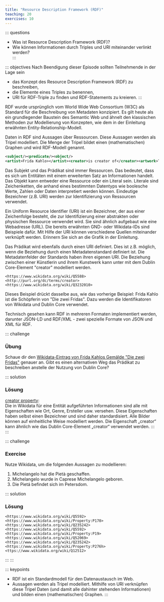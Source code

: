 ```yaml
---
title: "Resource Description Framework (RDF)"
teaching: 20
exercises: 10
---
```

::: questions 

- Was ist Resource Description Framework (RDF)?
- Wie können Informationen durch Triples und URI miteinander verlinkt werden?  
:::  

::: objectives
Nach Beendigung dieser Episode sollten Teilnehmende in der Lage sein

- das Konzept des Resource Description Framework (RDF) zu beschreiben,
- die Elemente eines Triples zu benennen,
- URI für RDF-Triple zu finden und RDF-Statements zu kreieren. 
:::    

RDF wurde ursprünglich vom World Wide Web Consortium (W3C) als Standard für die Beschreibung von Metadaten konzipiert. 
Es gilt heute als ein grundlegender Baustein des Semantic Web und ähnelt den klassischen Methoden 
zur Modellierung von Konzepten, wie dem in der Einleitung erwähnten Entity-Relationship-Modell.

Daten in RDF sind Aussagen über Ressourcen. Diese Aussagen werden als Tripel modelliert. Die Menge der Tripel bildet einen 
(mathematischen) Graphen und wird RDF-Modell genannt.

```xml
<subject/><predicate/><object/>
<artist>Frida Kahlo></artist><creator>is creator of</creator><artwork>The two fridas</artwork>
```    

Das Subjekt und das Prädikat sind immer Ressourcen. Das bedeutet, dass es sich um Entitäten mit einem erweiterten Satz an Informationen handelt. Das Objekt kann entweder eine Ressource oder ein Literal sein. Literale sind Zeichenketten, die anhand eines bestimmten Datentyps wie boolesche Werte, Zahlen oder Daten interpretiert werden können. Eindeutige Bezeichner (z.B. URI) werden zur Identifizierung von Ressourcen verwendet.  

Ein Uniform Resource Identifier (URI) ist ein Bezeichner, der aus einer Zeichenfolge besteht, die zur Identifizierung einer abstrakten oder physischen Ressource verwendet wird. Sie sind ähnlich aufgebaut wie eine Webadresse (URL). Die bereits erwähnten GND- oder Wikidata-IDs sind Beispiele dafür. Mit Hilfe der URI können verschiedene Quellen miteinander verknüpft werden. Erinnern Sie sich an die Grafik in der Einleitung. 

Das Prädikat wird ebenfalls durch einen URI definiert. Dies ist z.B. möglich, wenn die Beziehung durch einen Metadatenstandard definiert ist. Die Metadatenfelder der Standards haben ihren eigenen URI. Die Beziehung zwischen einer Künstlerin und ihrem Kunstwerk kann unter mit dem Dublin Core-Element "creator" modelliert werden.

```
<https://www.wikidata.org/wiki/Q5588><http://purl.org/dc/terms/creator><https://www.wikidata.org/wiki/Q3232010>
```     

Dieses Beispiel drückt dasselbe aus, wie das vorherige Beispiel: Frida Kahlo ist die Schöpferin von "Die zwei Fridas". Dazu werden die Identifikatoren von Wikidata und Dublin Core verwendet. 

Technisch gesehen kann RDF in mehreren Formaten implementiert werden, darunter JSON-LD und RDF/XML - zwei spezielle Formate von JSON und XML für RDF.  

::: challenge

### Übung

Schaue dir den [Wikidata-Eintrag von Frida Kahlos Gemälde "Die zwei Fridas"](https://www.wikidata.org/wiki/Q3232010) genauer an. Gibt es einen alternativen Weg das Prädikat zu beschreiben anstelle der Nutzung von Dublin Core?

::: solution

### Lösung

[creator property](https://www.wikidata.org/wiki/Property:P170):  
Die in Wikidata für eine Entität aufgeführten Informationen sind alle mit Eigenschaften wie Ort, Genre, Ersteller usw. versehen. Diese Eigenschaften haben selbst einen Bezeichner und sind daher standardisiert. Alle Bilder können auf einheitliche Weise modelliert werden. Die Eigenschaft „creator“ kann ähnlich wie das Dublin Core-Element „creator“ verwendet werden.
:::
:::

::: challenge

### Exercise

Nutze Wikidata, um die folgenden Aussagen zu modellieren:   
1) Michelangelo hat die Pietà geschaffen.  
2) Michelangelo wurde in Caprese Michelangelo geboren.  
3) Die Pietá befindet sich im Petersdom.   

::: solution

### Lösung

```
<https://www.wikidata.org/wiki/Q5592><https://www.wikidata.org/wiki/Property:P170><https://www.wikidata.org/wiki/Q235242>
<https://www.wikidata.org/wiki/Q5592><https://www.wikidata.org/wiki/Property:P19><https://www.wikidata.org/wiki/Q52069>
<https://www.wikidata.org/wiki/Q235242><https://www.wikidata.org/wiki/Property:P276h><ttps://www.wikidata.org/wiki/Q12512>
```
:::
:::
   


::: keypoints
- RDF ist ein Standardmodell für den Datenaustausch im Web.  
- Aussagen werden als Tripel modelliert. Mithilfe von URI verknüpfen diese Tripel Daten (und damit alle dahinter stehenden Informationen) und bilden einen (mathematischen) Graphen.
:::
